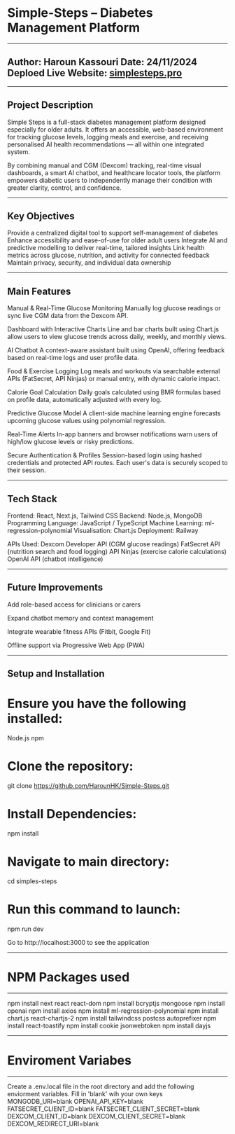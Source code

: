 # Simple-Steps – Diabetes Management Platform 

----------------------------------
Author: Haroun Kassouri
Date: 24/11/2024
Deploed Live Website: [simplesteps.pro](https://simplesteps.pro/)
----------------------------------

-------------------
Project Description
---------------------
Simple Steps is a full-stack diabetes management platform designed especially for older adults. It offers an accessible, web-based environment for tracking glucose levels, logging meals and exercise, and receiving personalised AI health recommendations — all within one integrated system.

By combining manual and CGM (Dexcom) tracking, real-time visual dashboards, a smart AI chatbot, and healthcare locator tools, the platform empowers diabetic users to independently manage their condition with greater clarity, control, and confidence.

-----------------
Key Objectives
-----------------
Provide a centralized digital tool to support self-management of diabetes
Enhance accessibility and ease-of-use for older adult users
Integrate AI and predictive modelling to deliver real-time, tailored insights
Link health metrics across glucose, nutrition, and activity for connected feedback
Maintain privacy, security, and individual data ownership



-------------
Main Features
-------------
Manual & Real-Time Glucose Monitoring
Manually log glucose readings or sync live CGM data from the Dexcom API.

Dashboard with Interactive Charts
Line and bar charts built using Chart.js allow users to view glucose trends across daily, weekly, and monthly views.

AI Chatbot
A context-aware assistant built using OpenAI, offering feedback based on real-time logs and user profile data.

Food & Exercise Logging
Log meals and workouts via searchable external APIs (FatSecret, API Ninjas) or manual entry, with dynamic calorie impact.

Calorie Goal Calculation
Daily goals calculated using BMR formulas based on profile data, automatically adjusted with every log.

Predictive Glucose Model
A client-side machine learning engine forecasts upcoming glucose values using polynomial regression.

Real-Time Alerts
In-app banners and browser notifications warn users of high/low glucose levels or risky predictions.

Secure Authentication & Profiles
Session-based login using hashed credentials and protected API routes. Each user's data is securely scoped to their session.

-------------
Tech Stack
-------------
Frontend: React, Next.js, Tailwind CSS
Backend: Node.js, MongoDB
Programming Language: JavaScript / TypeScript
Machine Learning: ml-regression-polynomial 
Visualisation: Chart.js
Deployment: Railway

APIs Used:
Dexcom Developer API (CGM glucose readings)
FatSecret API (nutrition search and food logging)
API Ninjas (exercise calorie calculations)
OpenAI API (chatbot intelligence)


----------------------
Future Improvements
----------------------
Add role-based access for clinicians or carers

Expand chatbot memory and context management

Integrate wearable fitness APIs (Fitbit, Google Fit)

Offline support via Progressive Web App (PWA)

----------------------
Setup and Installation
----------------------
# Ensure you have the following installed:
Node.js 
npm 

# Clone the repository:
git clone https://github.com/HarounHK/Simple-Steps.git

# Install Dependencies:
npm install

# Navigate to main directory:
cd simples-steps 

# Run this command to launch:
npm run dev  

Go to http://localhost:3000 to see the application

----------------------
# NPM Packages used 
----------------------
npm install next react react-dom
npm install bcryptjs mongoose
npm install openai
npm install axios
npm install ml-regression-polynomial
npm install chart.js react-chartjs-2
npm install tailwindcss postcss autoprefixer
npm install react-toastify
npm install cookie jsonwebtoken
npm install dayjs

----------------------
# Enviroment Variabes
----------------------
Create a .env.local file in the root directory and add the following enviorment variables. Fill in 'blank' wih your own keys
MONGODB_URI=blank
OPENAI_API_KEY=blank
FATSECRET_CLIENT_ID=blank
FATSECRET_CLIENT_SECRET=blank
DEXCOM_CLIENT_ID=blank
DEXCOM_CLIENT_SECRET=blank
DEXCOM_REDIRECT_URI=blank